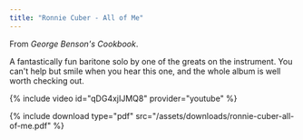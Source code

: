 ```yaml
---
title: "Ronnie Cuber - All of Me"
---
```


From _George Benson's Cookbook_.

A fantastically fun baritone solo by one of the greats on the instrument. You can't help but smile when you hear this one, and the whole album is well worth checking out.

{% include video id="qDG4xjIJMQ8" provider="youtube" %}

{% include download type="pdf" src="/assets/downloads/ronnie-cuber-all-of-me.pdf" %}
